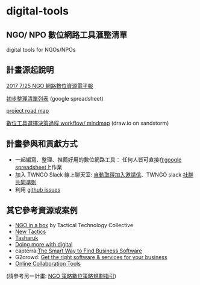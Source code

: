 # digital-tools
## NGO/ NPO 數位網路工具滙整清單
digital tools for NGOs/NPOs

## 計畫源起說明

[2017 7/25 NGO 網路數位資源電子報](https://to.twngo.xyz/2uS11Sb)

[初步整理清單列表](https://docs.google.com/spreadsheets/d/1O6M9WpVCP9WqrA3fTTHdkewadncKgXzspvATsqChAEA/edit#gid=239670452) (google spreadsheet)

[project road map](https://github.com/twngo/digital-tools/projects/1) 

[數位工具選擇決策過程 workflow/ mindmap](https://oasis.sandstorm.io/shared/MeN8LDIdq6clHGo-juZTCL8Z0BHdDp9fk_7RtrqVFV1) (draw.io on sandstorm)

## 計畫參與和貢獻方式

- 一起編寫、整理、推薦好用的數位網路工具： 任何人皆可直接在[google spreadsheet](https://docs.google.com/spreadsheets/d/1O6M9WpVCP9WqrA3fTTHdkewadncKgXzspvATsqChAEA/edit#gid=239670452)上作業
- 加入 TWNGO Slack 線上聊天室: [自動取得加入邀請信](https://publicslack.com/slacks/twngo/invites/new)、TWNGO slack [社群共同準則](https://github.com/twngo/digital-strategy/wiki/Code_of_Conduct)
- 利用 [github issues](https://github.com/twngo/digital-tools/issues) 

## 其它參考資源或案例

 - [NGO in a box](https://ngoinabox.org/) by Tactical Technology Collective
 - [New Tactics](https://www.newtactics.org/tactics)
 - [Tasharuk](https://www.tasharuk.net/en/home/)
 - [Doing more with digital](http://www.communityhowto.com/)
 - capterra:[The Smart Way to Find Business Software](http://www.capterra.com/)
 - G2crowd: [Get the right software & services for your business](https://www.g2crowd.com/)
 - [	Online Collaboration Tools](https://online-collaboration-tools.zeef.com/robin.good)
 
 (請參考另一計畫: [NGO 策略數位策略規劃指引](https://github.com/twngo/digital-strategy))

